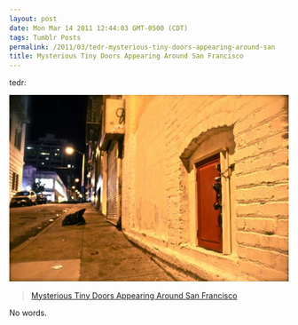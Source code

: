 ```yaml
---
layout: post
date: Mon Mar 14 2011 12:44:03 GMT-0500 (CDT)
tags: Tumblr Posts
permalink: /2011/03/tedr-mysterious-tiny-doors-appearing-around-san
title: Mysterious Tiny Doors Appearing Around San Francisco
---
```


tedr:

![](/public/assets/tumblr/tumblr_li26266B931qz4bafo1_1280.jpg)

> [Mysterious Tiny Doors Appearing Around San Francisco](http://laughingsquid.com/mysterious-tiny-doors-appearing-around-san-francisco/)

No words.
